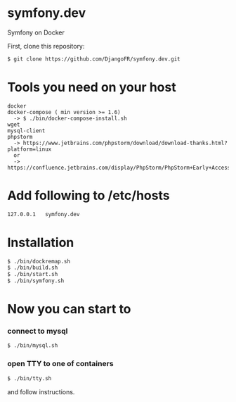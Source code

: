 # symfony.dev
Symfony on Docker

First, clone this repository:

```bash
$ git clone https://github.com/DjangoFR/symfony.dev.git
```

# Tools you need on your host

```text
docker
docker-compose ( min version >= 1.6)
  -> $ ./bin/docker-compose-install.sh
wget
mysql-client
phpstorm
  -> https://www.jetbrains.com/phpstorm/download/download-thanks.html?platform=linux
  or
  -> https://confluence.jetbrains.com/display/PhpStorm/PhpStorm+Early+Access+Program
```

# Add following to /etc/hosts
```bash
127.0.0.1	symfony.dev
```

# Installation

```bash
$ ./bin/dockremap.sh
$ ./bin/build.sh 
$ ./bin/start.sh 
$ ./bin/symfony.sh 
```

# Now you can start to

### connect to mysql

```bash
$ ./bin/mysql.sh
```
### open TTY to one of containers

```bash
$ ./bin/tty.sh
```
and follow instructions.
